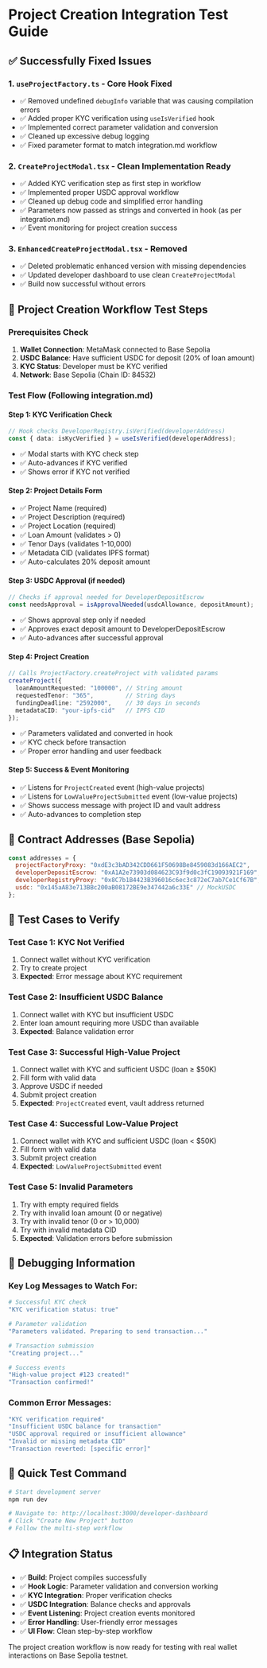 # Project Creation Integration Test Guide

## ✅ Successfully Fixed Issues

### 1. `useProjectFactory.ts` - Core Hook Fixed
- ✅ Removed undefined `debugInfo` variable that was causing compilation errors
- ✅ Added proper KYC verification using `useIsVerified` hook
- ✅ Implemented correct parameter validation and conversion
- ✅ Cleaned up excessive debug logging
- ✅ Fixed parameter format to match integration.md workflow

### 2. `CreateProjectModal.tsx` - Clean Implementation Ready
- ✅ Added KYC verification step as first step in workflow
- ✅ Implemented proper USDC approval workflow
- ✅ Cleaned up debug code and simplified error handling
- ✅ Parameters now passed as strings and converted in hook (as per integration.md)
- ✅ Event monitoring for project creation success

### 3. `EnhancedCreateProjectModal.tsx` - Removed
- ✅ Deleted problematic enhanced version with missing dependencies
- ✅ Updated developer dashboard to use clean `CreateProjectModal`
- ✅ Build now successful without errors

## 🧪 Project Creation Workflow Test Steps

### Prerequisites Check
1. **Wallet Connection**: MetaMask connected to Base Sepolia
2. **USDC Balance**: Have sufficient USDC for deposit (20% of loan amount)
3. **KYC Status**: Developer must be KYC verified
4. **Network**: Base Sepolia (Chain ID: 84532)

### Test Flow (Following integration.md)

#### Step 1: KYC Verification Check
```typescript
// Hook checks DeveloperRegistry.isVerified(developerAddress)
const { data: isKycVerified } = useIsVerified(developerAddress);
```
- ✅ Modal starts with KYC check step
- ✅ Auto-advances if KYC verified
- ✅ Shows error if KYC not verified

#### Step 2: Project Details Form
- ✅ Project Name (required)
- ✅ Project Description (required)
- ✅ Project Location (required)
- ✅ Loan Amount (validates > 0)
- ✅ Tenor Days (validates 1-10,000)
- ✅ Metadata CID (validates IPFS format)
- ✅ Auto-calculates 20% deposit amount

#### Step 3: USDC Approval (if needed)
```typescript
// Checks if approval needed for DeveloperDepositEscrow
const needsApproval = isApprovalNeeded(usdcAllowance, depositAmount);
```
- ✅ Shows approval step only if needed
- ✅ Approves exact deposit amount to DeveloperDepositEscrow
- ✅ Auto-advances after successful approval

#### Step 4: Project Creation
```typescript
// Calls ProjectFactory.createProject with validated params
createProject({
  loanAmountRequested: "100000", // String amount
  requestedTenor: "365",         // String days
  fundingDeadline: "2592000",    // 30 days in seconds
  metadataCID: "your-ipfs-cid"   // IPFS CID
});
```
- ✅ Parameters validated and converted in hook
- ✅ KYC check before transaction
- ✅ Proper error handling and user feedback

#### Step 5: Success & Event Monitoring
- ✅ Listens for `ProjectCreated` event (high-value projects)
- ✅ Listens for `LowValueProjectSubmitted` event (low-value projects)
- ✅ Shows success message with project ID and vault address
- ✅ Auto-advances to completion step

## 🔧 Contract Addresses (Base Sepolia)

```javascript
const addresses = {
  projectFactoryProxy: "0xdE3c3bAD342CDD661F50698Be8459083d166AEC2",
  developerDepositEscrow: "0xA1A2e73903d084623C93f9d0c3fC19093921F169", 
  developerRegistryProxy: "0x8C7b1B4423B396016c6ec3c872eC7ab7Ce1Cf67B",
  usdc: "0x145aA83e713BBc200aB08172BE9e347442a6c33E" // MockUSDC
};
```

## 🎯 Test Cases to Verify

### Test Case 1: KYC Not Verified
1. Connect wallet without KYC verification
2. Try to create project
3. **Expected**: Error message about KYC requirement

### Test Case 2: Insufficient USDC Balance
1. Connect wallet with KYC but insufficient USDC
2. Enter loan amount requiring more USDC than available
3. **Expected**: Balance validation error

### Test Case 3: Successful High-Value Project
1. Connect wallet with KYC and sufficient USDC (loan ≥ $50K)
2. Fill form with valid data
3. Approve USDC if needed
4. Submit project creation
5. **Expected**: `ProjectCreated` event, vault address returned

### Test Case 4: Successful Low-Value Project  
1. Connect wallet with KYC and sufficient USDC (loan < $50K)
2. Fill form with valid data
3. Submit project creation
4. **Expected**: `LowValueProjectSubmitted` event

### Test Case 5: Invalid Parameters
1. Try with empty required fields
2. Try with invalid loan amount (0 or negative)
3. Try with invalid tenor (0 or > 10,000)
4. Try with invalid metadata CID
5. **Expected**: Validation errors before submission

## 🐛 Debugging Information

### Key Log Messages to Watch For:
```bash
# Successful KYC check
"KYC verification status: true"

# Parameter validation  
"Parameters validated. Preparing to send transaction..."

# Transaction submission
"Creating project..."

# Success events
"High-value project #123 created!"
"Transaction confirmed!"
```

### Common Error Messages:
```bash
"KYC verification required"
"Insufficient USDC balance for transaction"
"USDC approval required or insufficient allowance"
"Invalid or missing metadata CID"
"Transaction reverted: [specific error]"
```

## 🚀 Quick Test Command

```bash
# Start development server
npm run dev

# Navigate to: http://localhost:3000/developer-dashboard
# Click "Create New Project" button
# Follow the multi-step workflow
```

## 📋 Integration Status

- ✅ **Build**: Project compiles successfully
- ✅ **Hook Logic**: Parameter validation and conversion working
- ✅ **KYC Integration**: Proper verification checks
- ✅ **USDC Integration**: Balance checks and approvals
- ✅ **Event Listening**: Project creation events monitored
- ✅ **Error Handling**: User-friendly error messages
- ✅ **UI Flow**: Clean step-by-step workflow

The project creation workflow is now ready for testing with real wallet interactions on Base Sepolia testnet. 